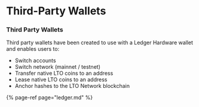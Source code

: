 # Third-Party Wallets

### Third Party Wallets

Third party wallets have been created to use with a Ledger Hardware wallet and enables users to:

* Switch accounts
* Switch network \(mainnet / testnet\)
* Transfer native LTO coins to an address
* Lease native LTO coins to an address
* Anchor hashes to the LTO Network blockchain

{% page-ref page="ledger.md" %}



